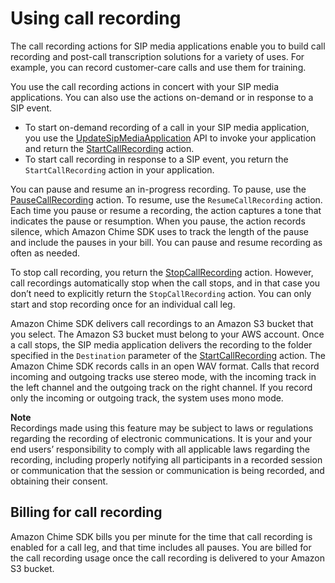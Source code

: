 # Using call recording<a name="sip-apps-call-record"></a>

The call recording actions for SIP media applications enable you to build call recording and post\-call transcription solutions for a variety of uses\. For example, you can record customer\-care calls and use them for training\.

You use the call recording actions in concert with your SIP media applications\. You can also use the actions on\-demand or in response to a SIP event\. 
+ To start on\-demand recording of a call in your SIP media application, you use the [UpdateSipMediaApplication](https://docs.aws.amazon.com/chime-sdk/latest/APIReference/API_UpdateSipMediaApplication.html) API to invoke your application and return the [StartCallRecording](https://docs.aws.amazon.com/chime-sdk/latest/APIReference/API_StartCallRecording.html) action\. 
+ To start call recording in response to a SIP event, you return the `StartCallRecording` action in your application\. 

You can pause and resume an in\-progress recording\. To pause, use the [PauseCallRecording](https://docs.aws.amazon.com/chime-sdk/latest/APIReference/API_PauseCallRecording.html) action\. To resume, use the `ResumeCallRecording` action\. Each time you pause or resume a recording, the action captures a tone that indicates the pause or resumption\. When you pause, the action records silence, which Amazon Chime SDK uses to track the length of the pause and include the pauses in your bill\. You can pause and resume recording as often as needed\. 

To stop call recording, you return the [StopCallRecording](https://docs.aws.amazon.com/chime-sdk/latest/APIReference/API_StopCallRecording.html) action\. However, call recordings automatically stop when the call stops, and in that case you don’t need to explicitly return the `StopCallRecording` action\. You can only start and stop recording once for an individual call leg\.

Amazon Chime SDK delivers call recordings to an Amazon S3 bucket that you select\. The Amazon S3 bucket must belong to your AWS account\. Once a call stops, the SIP media application delivers the recording to the folder specified in the `Destination` parameter of the [StartCallRecording](start-call-recording.md) action\. The Amazon Chime SDK records calls in an open WAV format\. Calls that record incoming and outgoing tracks use stereo mode, with the incoming track in the left channel and the outgoing track on the right channel\. If you record only the incoming or outgoing track, the system uses mono mode\.

**Note**  
Recordings made using this feature may be subject to laws or regulations regarding the recording of electronic communications\. It is your and your end users’ responsibility to comply with all applicable laws regarding the recording, including properly notifying all participants in a recorded session or communication that the session or communication is being recorded, and obtaining their consent\.

## Billing for call recording<a name="call-billing"></a>

Amazon Chime SDK bills you per minute for the time that call recording is enabled for a call leg, and that time includes all pauses\. You are billed for the call recording usage once the call recording is delivered to your Amazon S3 bucket\.